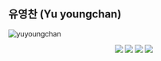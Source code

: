 ## 유영찬 (Yu youngchan) 


![yuyoungchan](https://road-to-kaggle-grandmaster.vercel.app/api/simple/{yuyoungchan})


<p align="center">
  <img src="https://road-to-kaggle-grandmaster.vercel.app/api/badges/subinium/competition/dark" />
  <img src="https://road-to-kaggle-grandmaster.vercel.app/api/badges/subinium/dataset/dark" />
  <img src="https://road-to-kaggle-grandmaster.vercel.app/api/badges/subinium/notebook/dark" />
  <img src="https://road-to-kaggle-grandmaster.vercel.app/api/badges/subinium/discussion/dark" />
</p>
